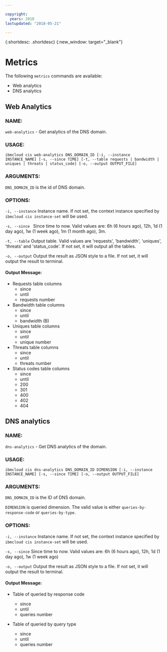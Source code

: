 ```yaml
---

copyright:
  years: 2018
lastupdated: "2018-05-21"

---
```


{:shortdesc: .shortdesc}
{:new_window: target="_blank"}

# Metrics

The following `metrics` commands are available:

* Web analytics
* DNS analytics

## Web Analytics
### NAME:
   `web-analytics` - Get analytics of the DNS domain.

### USAGE:
   `ibmcloud cis web-analytics DNS_DOMAIN_ID [-i, --instance INSTANCE_NAME] [-s, --since TIME] [-t, --table requests | bandwidth | uniques | threats | status_code] [-o, --output OUTPUT_FILE]`

### ARGUMENTS:
   `DNS_DOMAIN_ID` is the id of DNS domain.

### OPTIONS:
   `-i, --instance`  Instance name. If not set, the context instance specified by `ibmcloud cis instance-set` will be used.

   `-s, --since `    Since time to now. Valid values are: 6h (6 hours ago), 12h, 1d (1 day ago), 1w (1 week ago), 1m (1 month ago), 3m.

   `-t, --table`     Output table. Valid values are 'requests', 'bandwidth', 'uniques', 'threats' and 'status_code'. If not set, it will output all the tables.

   `-o, --output`    Output the result as JSON style to a file. If not set, it will output the result to terminal.

#### Output Message:

  * Requests table columns
    * since
    * until
    * requests number
  * Bandwidth table columns  
    * since
    * until
    * bandwidth (B)      
  * Uniques table columns
    * since
    * until
    * unique number
  * Threats table columns
    * since
    * until
    * threats number
  * Status codes table columns
    * since
    * until
    * 200
    * 301
    * 400
    * 402
    * 404

## DNS analytics
### NAME:
   `dns-analytics` - Get DNS analytics of the domain.

### USAGE:
   `ibmcloud cis dns-analytics DNS_DOMAIN_ID DIMENSION [-i, --instance INSTANCE_NAME] [-s, --since TIME] [-o, --output OUTPUT_FILE]`

### ARGUMENTS:
   `DNS_DOMAIN_ID` is the ID of DNS domain.

   `DIMENSION` is queried dimension. The valid value is either `queries-by-response-code` or `queries-by-type`.

### OPTIONS:
   `-i, --instance`  Instance name. If not set, the context instance specified by `ibmcloud cis instance-set` will be used.

   `-s, --since` Since time to now. Valid values are: 6h (6 hours ago), 12h, 1d (1 day ago), 1w (1 week ago)

   `-o, --output`  Output the result as JSON style to a file. If not set, it will output the result to terminal.


#### Output Message:
   * Table of queried by response code
     * since
     * until
     * queries number

   * Table of queried by query type
     * since
     * until
     * queries number
